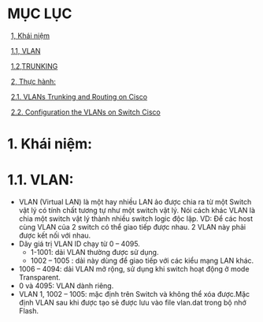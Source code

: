 # MỤC LỤC
&ensp;[1, Khái niệm](#1)

&ensp;[1.1, VLAN](#1.1)

&ensp;[1.2,TRUNKING](#1.2)

&ensp;[2, Thực hành:](#2)

&ensp;[2.1. VLANs Trunking and Routing on Cisco](#2.1)

&ensp;[2.2. Configuration the VLANs on Switch Cisco](#2.2)

# <a name ="1">1.  Khái niệm:</a>
# <a name ="1.1">1.1.  VLAN:</a>
-	VLAN (Virtual LAN) là một hay nhiều LAN ảo được chia ra từ một Switch vật lý có tính chất tương tự như một switch vật lý. Nói cách khác VLAN là chia một switch vật lý thành nhiều switch logic độc lập.
VD: Để các host cùng VLAN của 2 switch có thể giao tiếp được nhau. 2 VLAN này phải được kết nối với nhau.
-	Dãy giá trị VLAN ID chạy từ 0 – 4095.
    -	1-1001: dải VLAN thường được sử dụng.
    -	1002 – 1005 : dải này dùng để giao tiếp với các kiểu mạng LAN khác.
   -	1006 – 4094: dải VLAN mở rộng, sử dụng khi switch hoạt động ở mode Transparent.
   -	0 và 4095: VLAN dành riêng.
   -	VLAN 1, 1002 – 1005: mặc định trên Switch và không thể xóa được.Mặc định VLAN sau khi được tạo sẻ được lưu vào file vlan.dat trong bộ nhớ Flash.
